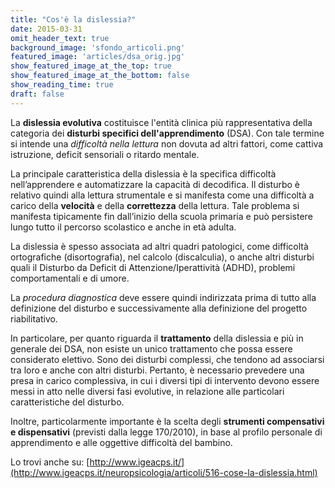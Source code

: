 ```yaml
---
title: "Cos'è la dislessia?"
date: 2015-03-31
omit_header_text: true
background_image: 'sfondo_articoli.png'
featured_image: 'articles/dsa_orig.jpg'
show_featured_image_at_the_top: true
show_featured_image_at_the_bottom: false
show_reading_time: true
draft: false
---
```


La **dislessia evolutiva** costituisce l'entità clinica più rappresentativa
della categoria dei **disturbi specifici dell'apprendimento** (DSA). Con tale
termine si intende una _difficoltà nella lettura_ non dovuta ad altri fattori,
come cattiva istruzione, deficit sensoriali o ritardo mentale.  
  
La principale caratteristica della dislessia è la specifica difficoltà
nell’apprendere e automatizzare la capacità di decodifica. Il disturbo è
relativo quindi alla lettura strumentale e si manifesta come una difficoltà a
carico della **velocità** e della **correttezza** della lettura. Tale problema
si manifesta tipicamente fin dall’inizio della scuola primaria e può
persistere lungo tutto il percorso scolastico e anche in età adulta.  
  
La dislessia è spesso associata ad altri quadri patologici, come difficoltà
ortografiche (disortografia), nel calcolo (discalculia), o anche altri
disturbi quali il Disturbo da Deficit di Attenzione/Iperattività (ADHD),
problemi comportamentali e di umore.  
  
La _procedura diagnostica_ deve essere quindi indirizzata prima di tutto alla
definizione del disturbo e successivamente alla definizione del progetto
riabilitativo.  
  
In particolare, per quanto riguarda il **trattamento** della dislessia e più
in generale dei DSA, non esiste un unico trattamento che possa essere
considerato elettivo. Sono dei disturbi complessi, che tendono ad associarsi
tra loro e anche con altri disturbi. Pertanto, è necessario prevedere una
presa in carico complessiva, in cui i diversi tipi di intervento devono essere
messi in atto nelle diversi fasi evolutive, in relazione alle particolari
caratteristiche del disturbo.  
  
Inoltre, particolarmente importante è la scelta degli **strumenti compensativi
e dispensativi** (previsti dalla legge 170/2010), in base al profilo personale
di apprendimento e alle oggettive difficoltà del bambino.  
  
Lo trovi anche su:  [http://www.igeacps.it/](http://www.igeacps.it/neuropsicologia/articoli/516-cose-la-dislessia.html)

